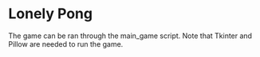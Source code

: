 # Lonely Pong

The game can be ran through the main_game script. Note that Tkinter and Pillow are needed to run the game.
